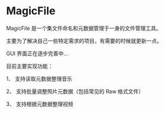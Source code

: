 # MagicFile
MagicFile 是一个集文件命名和元数据管理于一身的文件管理工具。

主要为了解决自己一些特定需求的项目，有需要的时候就更新一点。

GUI 界面正在逐步完善中...

目前主要实现功能：

1、 支持读取元数据整理音乐

2、 支持批量调整照片元数据（包括常见的 Raw 格式文件）

3、 支持根据元数据整理视频
